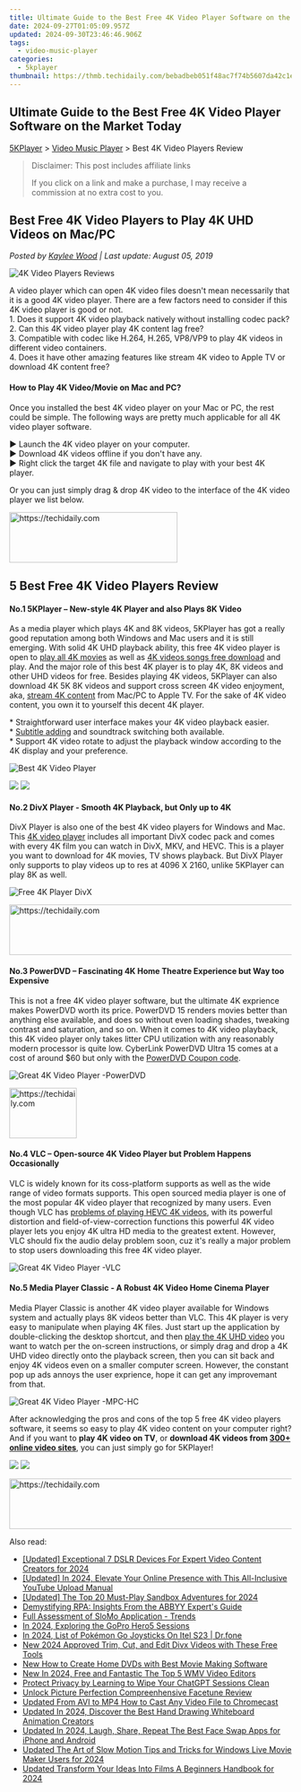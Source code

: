 ```yaml
---
title: Ultimate Guide to the Best Free 4K Video Player Software on the Market Today
date: 2024-09-27T01:05:09.957Z
updated: 2024-09-30T23:46:46.906Z
tags:
  - video-music-player
categories:
  - 5kplayer
thumbnail: https://thmb.techidaily.com/bebadbeb051f48ac7f74b5607da42c1eb14a12e1db43aa9d207b59321d9d6ffc.jpg
---
```


## Ultimate Guide to the Best Free 4K Video Player Software on the Market Today

[5KPlayer](https://tools.techidaily.com/5kplayer/products/) \> [Video Music Player](https://tools.techidaily.com/5kplayer/video-music-player/) \> Best 4K Video Players Review

>  Disclaimer: This post includes affiliate links
>
>  If you click on a link and make a purchase, I may receive a commission at no extra cost to you.
>

## Best Free 4K Video Players to Play 4K UHD Videos on Mac/PC

 _Posted by [Kaylee Wood](https://www.quora.com/profile/Amanda-Hu-21) | Last update: August 05, 2019_

![4K Video Players Reviews](https://www.5kplayer.com/video-music-player/img/4k-player-1.jpg) 

A video player which can open 4K video files doesn't mean necessarily that it is a good 4K video player. There are a few factors need to consider if this 4K video player is good or not.   
1\. Does it support 4K video playback natively without installing codec pack?   
2\. Can this 4K video player play 4K content lag free?   
3\. Compatible with codec like H.264, H.265, VP8/VP9 to play 4K videos in different video containers.   
4\. Does it have other amazing features like stream 4K video to Apple TV or download 4K content free? 

#### **How to Play 4K Video/Movie on Mac and PC?**

Once you installed the best 4K video player on your Mac or PC, the rest could be simple. The following ways are pretty much applicable for all 4K video player software.

 ▶ Launch the 4K video player on your computer.  
▶ Download 4K videos offline if you don't have any.  
▶ Right click the target 4K file and navigate to play with your best 4K player. 

Or you can just simply drag & drop 4K video to the interface of the 4K video player we list below.

<!-- affiliate ads begin -->
<a href="https://aligracehair.sjv.io/c/5597632/1959759/19272" target="_top" id="1959759">
  <img src="//a.impactradius-go.com/display-ad/19272-1959759" border="0" alt="https://techidaily.com" width="300" height="90"/>
</a>
<img height="0" width="0" src="https://aligracehair.sjv.io/i/5597632/1959759/19272" style="position:absolute;visibility:hidden;" border="0" />
<!-- affiliate ads end -->

## 5 Best Free 4K Video Players Review

#### **No.1 5KPlayer – New-style 4K Player and also Plays 8K Video**

 As a media player which plays 4K and 8K videos, 5KPlayer has got a really good reputation among both Windows and Mac users and it is still emerging. With solid 4K UHD playback ability, this free 4K video player is open to [play all 4K movies](https://tools.techidaily.com/5kplayer/video-music-player/) as well as [4K videos songs free download](https://tools.techidaily.com/5kplayer/youtube-download/) and play. And the major role of this best 4K player is to play 4K, 8K videos and other UHD videos for free. Besides playing 4K videos, 5KPlayer can also download 4K 5K 8K videos and support cross screen 4K video enjoyment, aka, [stream 4K content](https://tools.techidaily.com/5kplayer/airplay/) from Mac/PC to Apple TV. For the sake of 4K video content, you own it to yourself this decent 4K player. 

\* Straightforward user interface makes your 4K video playback easier.   
\* [Subtitle adding](https://tools.techidaily.com/5kplayer/video-music-player/) and soundtrack switching both available.   
\* Support 4K video rotate to adjust the playback window according to the 4K display and your preference.

![Best 4K Video Player](https://www.5kplayer.com/video-music-player/../youtube-download/img/play-4k.jpg) 

[![](https://www.5kplayer.com/video-music-player/../button/freedownwhitewin.png)](https://tools.techidaily.com/5kplayer/products/) [![](https://www.5kplayer.com/video-music-player/../button/freedownbackmac.png)](https://tools.techidaily.com/5kplayer/products/) 

#### **No.2 DivX Player - Smooth 4K Playback, but Only up to 4K**

DivX Player is also one of the best 4K video players for Windows and Mac. This [4K video player](https://tools.techidaily.com/5kplayer/video-music-player/) includes all important DivX codec pack and comes with every 4K film you can watch in DivX, MKV, and HEVC. This is a player you want to download for 4K movies, TV shows playback. But DivX Player only supports to play videos up to res at 4096 X 2160, unlike 5KPlayer can play 8K as well.

![Free 4K Player DivX](https://www.5kplayer.com/video-music-player/img/divx-player-4k.jpg) 

<!-- affiliate ads begin -->
<a href="https://aligracehair.sjv.io/c/5597632/1925489/19272" target="_top" id="1925489">
  <img src="//a.impactradius-go.com/display-ad/19272-1925489" border="0" alt="https://techidaily.com" width="728" height="90"/>
</a>
<img height="0" width="0" src="https://aligracehair.sjv.io/i/5597632/1925489/19272" style="position:absolute;visibility:hidden;" border="0" />
<!-- affiliate ads end -->

#### **No.3 PowerDVD – Fascinating 4K Home Theatre Experience but Way too Expensive**

This is not a free 4K video player software, but the ultimate 4K exprience makes PowerDVD worth its price. PowerDVD 15 renders movies better than anything else available, and does so without even loading shades, tweaking contrast and saturation, and so on. When it comes to 4K video playback, this 4K video player only takes litter CPU utilization with any reasonably modern processor is quite low. CyberLink PowerDVD Ultra 15 comes at a cost of around $60 but only with the [PowerDVD Coupon code](https://tools.techidaily.com/5kplayer/video-music-player/).

![Great 4K Video Player -PowerDVD](https://www.5kplayer.com/video-music-player/img/powerdvd-mp-408.jpg) 

<!-- affiliate ads begin -->
<a href="https://aligracehair.sjv.io/c/5597632/2135408/19272" target="_top" id="2135408">
  <img src="//a.impactradius-go.com/display-ad/19272-2135408" border="0" alt="https://techidaily.com" width="120" height="90"/>
</a>
<img height="0" width="0" src="https://aligracehair.sjv.io/i/5597632/2135408/19272" style="position:absolute;visibility:hidden;" border="0" />
<!-- affiliate ads end -->

####   **No.4 VLC – Open-source 4K Video Player but Problem Happens Occasionally**

 VLC is widely known for its coss-platform supports as well as the wide range of video formats supports. This open sourced media player is one of the most popular 4K video player that recognized by many users. Even though VLC has [problems of playing HEVC 4K videos](https://tools.techidaily.com/5kplayer/video-music-player/), with its powerful distortion and field-of-view-correction functions this powerful 4K video player lets you enjoy 4K ultra HD media to the greatest extent. However, VLC should fix the audio delay problem soon, cuz it's really a major problem to stop users downloading this free 4K video player.

![Great 4K Video Player -VLC](https://www.5kplayer.com/video-music-player/img/vlc-windows7.jpg) 

####   **No.5 Media Player Classic - A Robust 4K Video Home Cinema Player**

Media Player Classic is another 4K video player available for Windows system and actually plays 8K videos better than VLC. This 4K player is very easy to manipulate when playing 4K files. Just start up the application by double-clicking the desktop shortcut, and then [play the 4K UHD video](https://tools.techidaily.com/5kplayer/video-music-player/) you want to watch per the on-screen instructions, or simply drag and drop a 4K UHD video directly onto the playback screen, then you can sit back and enjoy 4K videos even on a smaller computer screen. However, the constant pop up ads annoys the user exprience, hope it can get any improvemant from that. 

![Great 4K Video Player -MPC-HC](https://www.5kplayer.com/video-music-player/img/mpc-8k.jpg) 

After acknowledging the pros and cons of the top 5 free 4K video players software, it seems so easy to play 4K video content on your computer right? And if you want to **play 4K video on TV**, or **download 4K videos from [300+ online video sites](https://tools.techidaily.com/5kplayer/youtube-download/)**, you can just simply go for 5KPlayer! 

[![](https://www.5kplayer.com/video-music-player/../button/freedownwhitewin.png)](https://tools.techidaily.com/5kplayer/products/) [![](https://www.5kplayer.com/video-music-player/../button/freedownbackmac.png)](https://tools.techidaily.com/5kplayer/products/)

<!-- affiliate ads begin -->
<a href="https://unicoeye.pxf.io/c/5597632/2134494/18498" target="_top" id="2134494">
  <img src="//a.impactradius-go.com/display-ad/18498-2134494" border="0" alt="https://techidaily.com" width="721" height="90"/>
</a>
<img height="0" width="0" src="https://unicoeye.pxf.io/i/5597632/2134494/18498" style="position:absolute;visibility:hidden;" border="0" />
<!-- affiliate ads end -->

<ins class="adsbygoogle"
     style="display:block"
     data-ad-format="autorelaxed"
     data-ad-client="ca-pub-7571918770474297"
     data-ad-slot="1223367746"></ins>

<ins class="adsbygoogle"
     style="display:block"
     data-ad-client="ca-pub-7571918770474297"
     data-ad-slot="8358498916"
     data-ad-format="auto"
     data-full-width-responsive="true"></ins>

<span class="atpl-alsoreadstyle">Also read:</span>
<div><ul>
<li><a href="https://youtube-webster.techidaily.com/ed-exceptional-7-dslr-devices-for-expert-video-content-creators-for-2024/"><u>[Updated] Exceptional 7 DSLR Devices For Expert Video Content Creators for 2024</u></a></li>
<li><a href="https://facebook-video-footage.techidaily.com/updated-in-2024-elevate-your-online-presence-with-this-all-inclusive-youtube-upload-manual/"><u>[Updated] In 2024, Elevate Your Online Presence with This All-Inclusive YouTube Upload Manual</u></a></li>
<li><a href="https://screen-activity-recording.techidaily.com/updated-the-top-20-must-play-sandbox-adventures-for-2024/"><u>[Updated] The Top 20 Must-Play Sandbox Adventures for 2024</u></a></li>
<li><a href="https://solve-popular.techidaily.com/demystifying-rpa-insights-from-the-abbyy-experts-guide/"><u>Demystifying RPA: Insights From the ABBYY Expert's Guide</u></a></li>
<li><a href="https://extra-resources.techidaily.com/full-assessment-of-slomo-application-trends/"><u>Full Assessment of SloMo Application - Trends</u></a></li>
<li><a href="https://some-techniques.techidaily.com/in-2024-exploring-the-gopro-hero5-sessions/"><u>In 2024, Exploring the GoPro Hero5 Sessions</u></a></li>
<li><a href="https://android-pokemon-go.techidaily.com/in-2024-list-of-pokemon-go-joysticks-on-itel-s23-drfone-by-drfone-virtual-android/"><u>In 2024, List of Pokémon Go Joysticks On Itel S23 | Dr.fone</u></a></li>
<li><a href="https://video-ai-editor.techidaily.com/new-2024-approved-trim-cut-and-edit-divx-videos-with-these-free-tools/"><u>New 2024 Approved Trim, Cut, and Edit Divx Videos with These Free Tools</u></a></li>
<li><a href="https://video-ai-editor.techidaily.com/new-how-to-create-home-dvds-with-best-movie-making-software/"><u>New How to Create Home DVDs with Best Movie Making Software</u></a></li>
<li><a href="https://video-ai-editor.techidaily.com/new-in-2024-free-and-fantastic-the-top-5-wmv-video-editors/"><u>New In 2024, Free and Fantastic The Top 5 WMV Video Editors</u></a></li>
<li><a href="https://tech-hub.techidaily.com/protect-privacy-by-learning-to-wipe-your-chatgpt-sessions-clean/"><u>Protect Privacy by Learning to Wipe Your ChatGPT Sessions Clean</u></a></li>
<li><a href="https://extra-lessons.techidaily.com/unlock-picture-perfection-compreenhensive-facetune-review/"><u>Unlock Picture Perfection Compreenhensive Facetune Review</u></a></li>
<li><a href="https://video-ai-editor.techidaily.com/updated-from-avi-to-mp4-how-to-cast-any-video-file-to-chromecast/"><u>Updated From AVI to MP4 How to Cast Any Video File to Chromecast</u></a></li>
<li><a href="https://video-ai-editor.techidaily.com/updated-in-2024-discover-the-best-hand-drawing-whiteboard-animation-creators/"><u>Updated In 2024, Discover the Best Hand Drawing Whiteboard Animation Creators</u></a></li>
<li><a href="https://video-ai-editor.techidaily.com/updated-in-2024-laugh-share-repeat-the-best-face-swap-apps-for-iphone-and-android/"><u>Updated In 2024, Laugh, Share, Repeat The Best Face Swap Apps for iPhone and Android</u></a></li>
<li><a href="https://video-ai-editor.techidaily.com/updated-the-art-of-slow-motion-tips-and-tricks-for-windows-live-movie-maker-users-for-2024/"><u>Updated The Art of Slow Motion Tips and Tricks for Windows Live Movie Maker Users for 2024</u></a></li>
<li><a href="https://video-ai-editor.techidaily.com/updated-transform-your-ideas-into-films-a-beginners-handbook-for-2024/"><u>Updated Transform Your Ideas Into Films A Beginners Handbook for 2024</u></a></li>
</ul></div>


